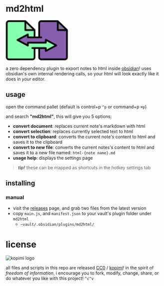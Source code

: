 # md2html

<img src="logo.svg" width="200">

a zero dependency plugin to export notes to html inside [obsidian](https://obsidian.md)! uses obsidian's own internal rendering calls, so your html will look exactly like it does in _your_ editor.

## usage

open the command pallet (default is control+p `^p` or command+p `⌘p`)

and search **"md2html"**, this will give you 5 options:

- **convert document**: replaces current note's markdown with html
- **convert selection**: replaces currently selected text to html
- **convert to clipboard**: converts the current note's content to html and saves it to the clipboard
- **convert to new file**: converts the current notes's content to html and saves it to a new file named: `html-{note name}.md`
- **usage help**: displays the settings page

> **_tip!_** these can be mapped as shortcuts in the hotkey settings tab

## installing

### manual

- visit the [releases](https://github.com/xero/obsidian-md2html/releases/) page, and grab two files from the latest version
- copy `main.js`, and `manifest.json` to your vault's plugin folder under `md2html`
	- `~vault/.obsidian/plugins/md2html/`

# license

![kopimi logo](https://gist.githubusercontent.com/xero/cbcd5c38b695004c848b73e5c1c0c779/raw/6b32899b0af238b17383d7a878a69a076139e72d/kopimi-sm.png)

all files and scripts in this repo are released [CC0](https://creativecommons.org/publicdomain/zero/1.0/) / [kopimi](https://kopimi.com)! in the spirit of _freedom of information_, i encourage you to fork, modify, change, share, or do whatever you like with this project! `^c^v`
